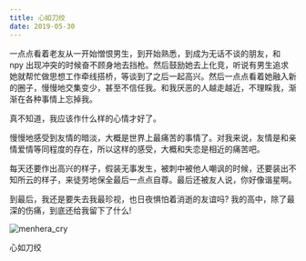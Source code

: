 ```yaml
---
title: 心如刀绞
date: 2019-05-30
---
```

一点点看着老友从一开始憎恨男生，到开始熟悉，到成为无话不谈的朋友，和 npy 出现冲突的时候奋不顾身地去挡枪。然后鼓励她去上化竞，听说有男生追求她就帮忙做思想工作牵线搭桥，等谈到了之后一起高兴。然后一点点看着她融入新的圈子，慢慢地交集变少，甚至不信任我。和我厌恶的人越走越近，不理睬我，渐渐在各种事情上忘掉我。

真不知道，我应该作什么样的心情才好了。

慢慢地感受到友情的暗淡，大概是世界上最痛苦的事情了。对我来说，友情是和亲情爱情等同程度的存在，所以这样的感受，大概和失恋是相近的痛苦吧。

每天还要作出高兴的样子，假装无事发生，被刺中被他人嘲讽的时候，还要装出不知所云的样子，来徒劳地保全最后一点点自尊。最后还被友人说，你好像谐星啊。

到最后，我还是要失去我最珍视，也日夜惧怕着消逝的友谊吗? 我的高中，除了最深的伤痛，到底还给我留下了什么!

![menhera_cry](/images/menhera_cry.png)

心如刀绞
